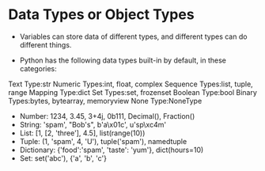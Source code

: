 # Data Types or Object Types

- Variables can store data of different types, and different types can do different things.

- Python has the following data types built-in by default, in these categories:

Text Type:str
Numeric Types:int, float, complex
Sequence Types:list, tuple, range
Mapping Type:dict
Set Types:set, frozenset
Boolean Type:bool
Binary Types:bytes, bytearray, memoryview
None Type:NoneType

- Number: 1234, 3.45, 3+4j, 0b111, Decimal(), Fraction()
- String: 'spam', "Bob's", b'a\x01c', u'sp\xc4m'
- List: [1, [2, 'three'], 4.5], list(range(10))
- Tuple: (1, 'spam', 4, 'U'), tuple('spam'), namedtuple
- Dictionary: {'food':'spam', 'taste': 'yum'}, dict(hours=10)
- Set: set('abc'), {'a', 'b', 'c'}
